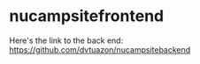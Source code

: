 # nucampsitefrontend
Here's the link to the back end:
https://github.com/dvtuazon/nucampsitebackend
